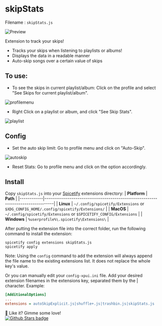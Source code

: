 # skipStats

Filename : `skipStats.js`

![Preview](https://raw.githubusercontent.com/huhridge/huh-spicetify-extensions/main/skipStats/preview.jpg)

Extension to track your skips!

-   Tracks your skips when listening to playlists or albums!
-   Displays the data in a readable manner
-   Auto-skip songs over a certain value of skips

## To use:

-   To see the skips in current playlist/album: Click on the profile and select "See Skips for current playlist/album".

![profilemenu](https://raw.githubusercontent.com/huhridge/huh-spicetify-extensions/main/skipStats/skip_profilemenu.jpg)

-   Right Click on a playlist or album, and click "See Skip Stats".

![playlist](https://raw.githubusercontent.com/huhridge/huh-spicetify-extensions/main/skipStats/skip_playlist.jpg)

## Config

-   Set the auto skip limit: Go to profile menu and click on "Auto-Skip".

![autoskip](https://raw.githubusercontent.com/huhridge/huh-spicetify-extensions/main/skipStats/autoskip.jpg)

-   Reset Stats: Go to profile menu and click on the option accordingly.

## Install

Copy `skipStats.js` into your [Spicetify](https://github.com/khanhas/spicetify-cli) extensions directory:
| **Platform** | **Path** |
|------------|-----------------------------------------------------------------------------------|
| **Linux** | `~/.config/spicetify/Extensions` or `$XDG_CONFIG_HOME/.config/spicetify/Extensions/` |
| **MacOS** | `~/.config/spicetify/Extensions` or `$SPICETIFY_CONFIG/Extensions` |
| **Windows** | `%userprofile%\.spicetify\Extensions\` |

After putting the extension file into the correct folder, run the following command to install the extension:

```
spicetify config extensions skipStats.js
spicetify apply
```

Note: Using the `config` command to add the extension will always append the file name to the existing extensions list. It does not replace the whole key's value.

Or you can manually edit your `config-xpui.ini` file. Add your desired extension filenames in the extensions key, separated them by the | character.
Example:

```ini
[AdditionalOptions]
...
extensions = autoSkipExplicit.js|shuffle+.js|trashbin.js|skipStats.js
```

🌟 Like it? Gimme some love!  
[![Github Stars badge](https://img.shields.io/github/stars/huhridge/huh-spicetify-extensions?logo=github&style=social)](https://github.com/huhridge/huh-spicetify-extensions/)
